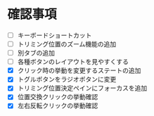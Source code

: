 # 確認事項
- [ ] キーボードショートカット
- [ ] トリミング位置のズーム機能の追加
- [ ] 別タブの追加
- [ ] 各種ボタンのレイアウトを見やすくする
- [x] クリック時の挙動を変更するステートの追加
- [x] トグルボタンをラジオボタンに変更
- [x] トリミング位置決定ペインにフォーカスを追加
- [x] 位置交換クリックの挙動確認
- [x] 左右反転クリックの挙動確認